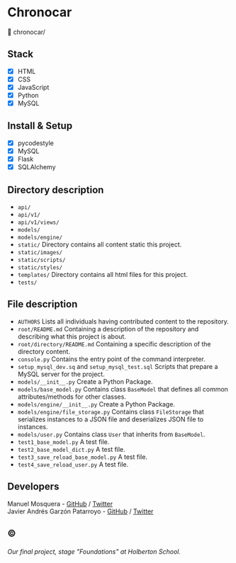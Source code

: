 # Chronocar
:open_file_folder: chronocar/

## Stack
* [x] HTML
* [x] CSS
* [x] JavaScript
* [x] Python
* [x] MySQL

## Install & Setup
* [x] pycodestyle
* [x] MySQL
* [x] Flask
* [x] SQLAlchemy

## Directory description
* ```api/``` 
* ```api/v1/``` 
* ```api/v1/views/``` 
* ```models/``` 
* ```models/engine/``` 
* ```static/``` Directory contains all content static this project.
* ```static/images/``` 
* ```static/scripts/``` 
* ```static/styles/``` 
* ```templates/``` Directory contains all html files for this project.
* ```tests/``` 

## File description
* ```AUTHORS``` Lists all individuals having contributed content to the repository.
* ```root/README.md``` Containing a description of the repository and describing what this project is about.
* ```root/directory/README.md``` Containing a specific description of the directory content.
* ```console.py``` Contains the entry point of the command interpreter.
* ```setup_mysql_dev.sq``` and ```setup_mysql_test.sql``` Scripts that prepare a MySQL server for the project.
* ```models/__init__.py``` Create a Python Package.
* ```models/base_model.py``` Contains class ```BaseModel``` that defines all common attributes/methods for other classes.
* ```models/engine/__init__.py``` Create a Python Package.
* ```models/engine/file_storage.py``` Contains class ```FileStorage``` that serializes instances to a JSON file and deserializes JSON file to instances.
* ```models/user.py``` Contains class ```User``` that inherits from ```BaseModel```.
* ```test1_base_model.py``` A test file.
* ```test2_base_model_dict.py``` A test file.
* ```test3_save_reload_base_model.py``` A test file.
* ```test4_save_reload_user.py``` A test file.

## Developers
Manuel Mosquera - [GitHub](https://github.com/mmanumos) / [Twitter](https://twitter.com/mmanumos)  
Javier Andrés Garzón Patarroyo - [GitHub](https://github.com/javierandresgp) / [Twitter](https://twitter.com/javierandresgp0)

## :copyright:
###### Our final project, stage "Foundations" at Holberton School.
